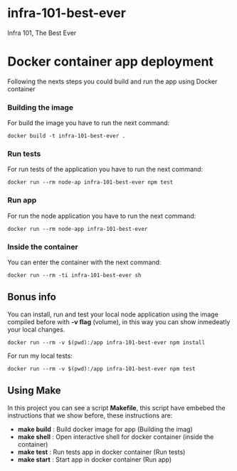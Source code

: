 # infra-101-best-ever
Infra 101, The Best Ever


# Docker container app deployment
Following the nexts steps you could build and run the app using Docker container 

### Building the image
For build the image you have to run the next command:

    docker build -t infra-101-best-ever .

### Run tests
For run tests of the application you have to run the next command:

    docker run --rm node-ap infra-101-best-ever npm test
        
### Run app
For run the node application you have to run the next command:

    docker run --rm node-app infra-101-best-ever   
    
### Inside the container

You can enter the container with the next command:

    docker run --rm -ti infra-101-best-ever sh
    
## Bonus info
You can install, run and test your local node application using the image compiled before with **-v flag** (volume), in this way you can show inmedeatly your local changes.
    
    docker run --rm -v $(pwd):/app infra-101-best-ever npm install
For run my local tests:

    docker run --rm -v $(pwd):/app infra-101-best-ever npm test
    
## Using Make
In this project you can see a script **Makefile**, this script have embebed the instructions that we show before, these instructions are:

* **make build** : Build docker image for app (Building the imag)
* **make shell** : Open interactive shell for docker container (inside the container)
* **make test** : Run tests app in docker container (Run tests)
* **make start** : Start app in docker container (Run app)

